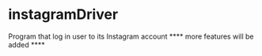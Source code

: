 # instagramDriver

Program that log in user to its Instagram account
**** more features will be added ****
